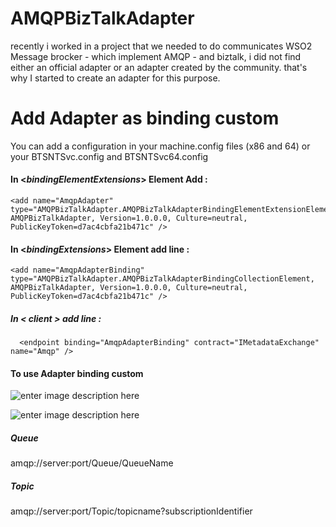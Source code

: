 
# AMQPBizTalkAdapter
recently i worked in a project that we needed to do communicates WSO2 Message brocker - which implement AMQP - and biztalk, i did not find either an official adapter or an adapter created by the community. that's why I started to create an adapter for this purpose.


# Add Adapter as binding custom

You can add a configuration in your machine.config  files (x86 and 64) or your BTSNTSvc.config and BTSNTSvc64.config

#### In <*bindingElementExtensions*> Element Add :   

    <add name="AmqpAdapter" type="AMQPBizTalkAdapter.AMQPBizTalkAdapterBindingElementExtensionElement, AMQPBizTalkAdapter, Version=1.0.0.0, Culture=neutral, PublicKeyToken=d7ac4cbfa21b471c" />

   #### In <*bindingExtensions*> Element add line : 
  

    <add name="AmqpAdapterBinding" type="AMQPBizTalkAdapter.AMQPBizTalkAdapterBindingCollectionElement, AMQPBizTalkAdapter, Version=1.0.0.0, Culture=neutral, PublicKeyToken=d7ac4cbfa21b471c" />

  
##### In   < *client* > add line : 

      <endpoint binding="AmqpAdapterBinding" contract="IMetadataExchange" name="Amqp" />

  
#### To use Adapter binding custom
![enter image description here](https://i.ibb.co/t2Wj4Zt/wcf-custom.png)

![enter image description here](https://i.ibb.co/XyXfDbX/binding.png)

##### Queue
amqp://server:port/Queue/QueueName

##### Topic
amqp://server:port/Topic/topicname?subscriptionIdentifier

